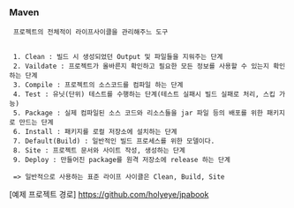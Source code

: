 ### Maven
     프로젝트의 전체적이 라이프사이클을 관리해주느 도구
     
     
     1. Clean : 빌드 시 생성되었던 Output 및 파일들을 지워주는 단계
     2. Vaildate : 프로젝트가 올바른지 확인하고 필요한 모든 정보를 사용할 수 있는지 확인하는 단계
     3. Compile : 프로젝트의 소스코드를 컴파일 하는 단계
     4. Test : 유닛(단위) 테스트를 수행하는 단계(테스트 실패시 빌드 실패로 처리, 스킵 가능)
     5. Package : 실제 컴파일된 소스 코드와 리소스들을 jar 파일 등의 배포를 위한 패키지로 만드는 단계
     6. Install : 패키지를 로컬 저장소에 설치하는 단계
     7. Default(Build) : 일반적인 빌드 프로세스를 위한 모델이다.
     8. Site : 프로젝트 문서와 사이트 작성, 생성하는 단계
     9. Deploy : 만들어진 package를 원격 저장소에 release 하는 단계
     
     => 일반적으로 사용하는 표준 라이프 사이클은 Clean, Build, Site


[예제 프로젝트 경로] https://github.com/holyeye/jpabook
